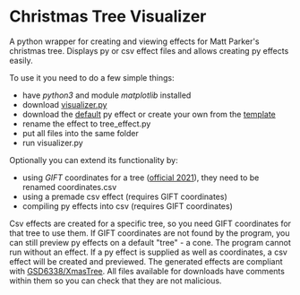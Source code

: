 # Christmas Tree Visualizer
A python wrapper for creating and viewing effects for Matt Parker's christmas tree.
Displays py or csv effect files and allows creating py effects easily.

To use it you need to do a few simple things:
- have *python3* and module *matplotlib* installed
- download [visualizer.py](https://raw.githubusercontent.com/Aonodensetsu/xmax-tree-visualizer/main/visualiser.py)
- download the [default](https://raw.githubusercontent.com/Aonodensetsu/xmas-tree-visualizer/main/effect_default.py) py effect or create your own from the [template](https://raw.githubusercontent.com/Aonodensetsu/xmas-tree-visualizer/main/effect_template.py)
- rename the effect to tree_effect.py
- put all files into the same folder
- run visualizer.py

Optionally you can extend its functionality by:
- using *GIFT* coordinates for a tree ([official 2021](https://www.dropbox.com/s/lmccfutftplhh3b/coords_2021.csv)), they need to be renamed coordinates.csv
- using a premade csv effect (requires GIFT coordinates)
- compiling py effects into csv (requires GIFT coordinates)

Csv effects are created for a specific tree, so you need GIFT coordinates for that tree to use them. If GIFT coordinates are not found by the program, you can still preview py effects on a default "tree" - a cone. The program cannot run without an effect. If a py effect is supplied as well as coordinates, a csv effect will be created and previewed. The generated effects are compliant with [GSD6338/XmasTree](https://github.com/GSD6338/XmasTree). All files available for downloads have comments within them so you can check that they are not malicious.
